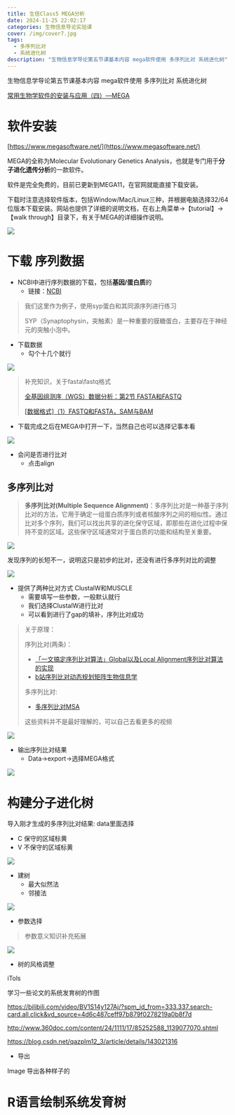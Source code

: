 ```yaml
---
title: 生信Class5 MEGA分析
date: 2024-11-25 22:02:17
categories: 生物信息导论实验课
cover: /img/cover7.jpg
tags:
  - 多序列比对
  - 系统进化树
description: "生物信息学导论第五节课基本内容 mega软件使用 多序列比对 系统进化树"
---
```


生物信息学导论第五节课基本内容 mega软件使用 多序列比对 系统进化树

[常用生物学软件的安装与应用（四）—MEGA](https://zhuanlan.zhihu.com/p/337236253)

# 软件安装

[https://www.megasoftware.net/](https://www.megasoftware.net/)

MEGA的全称为Molecular Evolutionary Genetics Analysis，也就是专门用于**分子进化遗传分析**的一款软件。

软件是完全免费的，目前已更新到MEGA11，在官网就能直接下载安装。

下载时注意选择软件版本，包括Window/Mac/Linux三种，并根据电脑选择32/64位版本下载安装。网站也提供了详细的说明文档，在右上角菜单→【tutorial】→【walk through】目录下，有关于MEGA的详细操作说明。

![](https://pic.imgdb.cn/item/67456222d0e0a243d4d10c9f.png)

# 下载 序列数据

- NCBI中进行序列数据的下载，包括**基因/蛋白质**的
  - 链接：[NCBI](https://www.ncbi.nlm.nih.gov/)

> 我们这里作为例子，使用syp蛋白和其同源序列进行练习
>
> SYP（Synaptophysin，突触素）是一种重要的膜糖蛋白，主要存在于神经元的突触小泡中。



- 下载数据
  - 勾个十几个就行

![](https://pic.imgdb.cn/item/6745651dd0e0a243d4d110f5.png)

> 补充知识，关于fasta\fastq格式
>
> [全基因组测序（WGS）数据分析：第2节 FASTA和FASTQ](https://www.jianshu.com/p/624d9536d185)
>
> [[数据格式]（1）FASTQ和FASTA，SAM与BAM](https://zhuanlan.zhihu.com/p/48826465)

- 下载完成之后在MEGA中打开一下，当然自己也可以选择记事本看

![](https://pic.imgdb.cn/item/674565a2d0e0a243d4d111cf.png)

- 会问是否进行比对
  - 点击align



## 多序列比对

> **多序列比对(Multiple Sequence Alignment)**：多序列比对是一种基于序列比对的方法，它用于确定一组蛋白质序列或者核酸序列之间的相似性。通过比对多个序列，我们可以找出共享的进化保守区域，即那些在进化过程中保持不变的区域。这些保守区域通常对于蛋白质的功能和结构至关重要。

![](https://pic.imgdb.cn/item/67456667d0e0a243d4d1138a.png)

发现序列的长短不一，说明这只是初步的比对，还没有进行多序列对比的调整

![](https://pic.imgdb.cn/item/67456d06d0e0a243d4d12296.png)

- 提供了两种比对方式 ClustalW和MUSCLE
  - 需要填写一些参数，一般默认就行
  - 我们选择ClustalW进行比对
  - 可以看到进行了gap的填补，序列比对成功

> 关于原理：
>
> 序列比对(两条)：
>
> - [「一文搞定序列比对算法」Global以及Local Alignment序列比对算法的实现](https://zhuanlan.zhihu.com/p/571468890)
> - [b站序列比对动态规划矩阵生物信息学](https://www.bilibili.com/video/BV1cU4y1T7CG/)
>
> 多序列比对:
>
> - [多序列比对MSA](https://www.jianshu.com/p/a7a96ff355a7)
>
> 这些资料并不是最好理解的，可以自己去看更多的视频

![](https://pic.imgdb.cn/item/67456ea5d0e0a243d4d12313.png)

- 输出序列比对结果
  - Data->export->选择MEGA格式



![](https://pic.imgdb.cn/item/674573a9d0e0a243d4d124ef.png)



# 构建分子进化树

导入刚才生成的多序列比对结果: data里面选择



- C 保守的区域标黄
- V 不保守的区域标黄



![](https://pic.imgdb.cn/item/67457634d0e0a243d4d125a8.png)



- 建树
  - 最大似然法
  - 邻接法


![](https://pic.imgdb.cn/item/67457679d0e0a243d4d125f5.png)

- 参数选择

> 参数意义知识补充拓展

![](https://pic.imgdb.cn/item/6749af34d0e0a243d4db41c9.png)



- 树的风格调整

iTols

学习一些论文的系统发育树的作图

https://bilibili.com/video/BV1S14y127Aj/?spm_id_from=333.337.search-card.all.click&vd_source=4d6c487ceff97b879f0278219a0b8f7d

http://www.360doc.com/content/24/1111/17/85252588_1139077070.shtml

https://blog.csdn.net/qazplm12_3/article/details/143021316



- 导出

Image 导出各种样子的

# R语言绘制系统发育树



